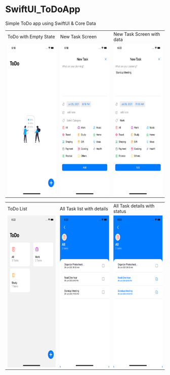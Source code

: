 # SwiftUI_ToDoApp
Simple ToDo app using SwiftUI & Core Data
<table>
   <tr>
    <td>ToDo with Empty State</td>
     <td>New Task Screen</td>
     <td>New Task Screen with data</td>
  </tr>
  <tr>
    <td><img src="screenshots/Simulator Screen Shot - iPhone 11 - 2021-07-25 at 18.18.32.png" width=240 height=480></td>
    <td><img src="screenshots/Simulator Screen Shot - iPhone 11 - 2021-07-25 at 18.18.40.png" width=240 height=480></td>
    <td><img src="screenshots/Simulator Screen Shot - iPhone 11 - 2021-07-25 at 18.22.13.png" width=240 height=480></td>
  </tr>
 </table>
 
 <table>
   <tr>
    <td>ToDo List</td>
     <td>All Task list with details</td>
     <td>All Task details with status</td>
  </tr>
  <tr>
    <td><img src="screenshots/Simulator Screen Shot - iPhone 11 - 2021-07-25 at 18.22.46.png" width=240 height=480></td>
    <td><img src="screenshots/Simulator Screen Shot - iPhone 11 - 2021-07-25 at 18.22.49.png" width=240 height=480></td>
    <td><img src="screenshots/Simulator Screen Shot - iPhone 11 - 2021-07-25 at 18.23.07.png" width=240 height=480></td>
  </tr>
 </table>
